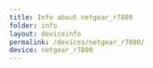 ```yaml
---
title: Info about netgear_r7800
folder: info
layout: deviceinfo
permalink: /devices/netgear_r7800/
device: netgear_r7800
---
```

